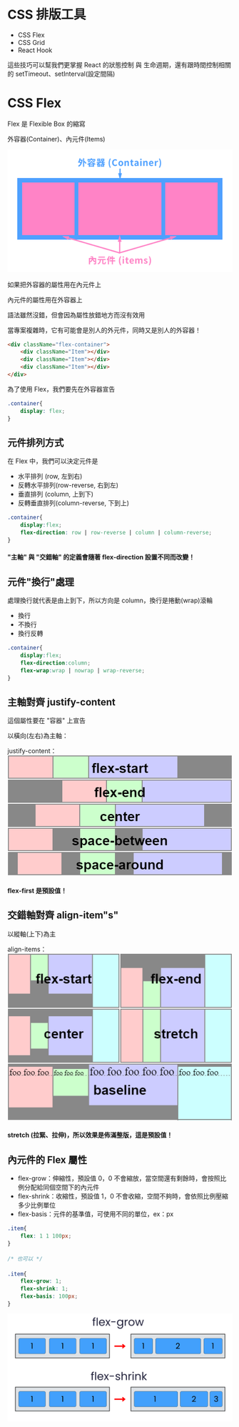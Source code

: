 # CSS 排版工具
* CSS Flex
* CSS Grid
* React Hook

這些技巧可以幫我們更掌握 React 的狀態控制 與 生命週期，還有跟時間控制相關的 setTimeout、setInterval(設定間隔)

# CSS Flex
Flex 是 Flexible Box 的縮寫

外容器(Container)、內元件(Items)

![alt text](flex.png)

如果把外容器的屬性用在內元件上

內元件的屬性用在外容器上

語法雖然沒錯，但會因為屬性放錯地方而沒有效用

當專案複雜時，它有可能會是別人的外元件，同時又是別人的外容器！

```HTML
<div className="flex-container">
    <div className="Item"></div>
    <div className="Item"></div>
    <div className="Item"></div>
</div>
```

為了使用 Flex，我們要先在外容器宣告

```CSS
.container{
    display: flex;
}
```


## 元件排列方式

在 Flex 中，我們可以決定元件是 
* 水平排列    (row, 左到右)
* 反轉水平排列(row-reverse, 右到左)
* 垂直排列    (column, 上到下)
* 反轉垂直排列(column-reverse, 下到上)

```CSS
.container{
    display:flex;
    flex-direction: row | row-reverse | column | column-reverse;
}
```

#### "主軸" 與 "交錯軸" 的定義會隨著 flex-direction 設置不同而改變！

## 元件"換行"處理
處理換行就代表是由上到下，所以方向是 column，換行是捲動(wrap)滾輪
* 換行
* 不換行
* 換行反轉
```CSS
.container{
    display:flex;
    flex-direction:column;
    flex-wrap:wrap | nowrap | wrap-reverse;
}
```
## 主軸對齊 justify-content
這個屬性要在 "容器" 上宣告

以橫向(左右)為主軸：

justify-content：
![alt text](image.png)

#### flex-first 是預設值！

## 交錯軸對齊 align-item"s"
以縱軸(上下)為主

align-items：
![alt text](image-1.png)

#### stretch (拉緊、拉伸)，所以效果是佈滿整版，這是預設值！


## 內元件的 Flex 屬性
* flex-grow：伸縮性，預設值 0，0 不會縮放，當空間還有剩餘時，會按照比例分配給同個空間下的內元件
* flex-shrink：收縮性，預設值 1，0 不會收縮，空間不夠時，會依照比例壓縮多少比例單位
* flex-basis：元件的基準值，可使用不同的單位，ex：px

```CSS
.item{
    flex: 1 1 100px;
}

/* 也可以 */

.item{
    flex-grow: 1;
    flex-shrink: 1;
    flex-basis: 100px;
}
```

![alt text](image-2.png)